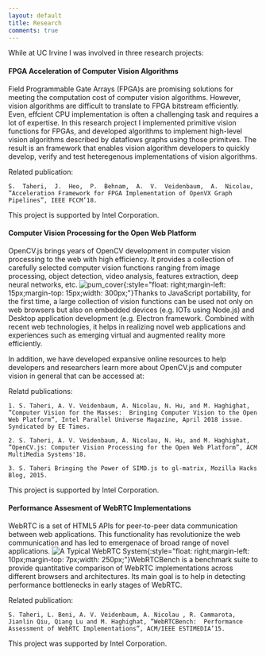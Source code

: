 ```yaml
---
layout: default
title: Research
comments: true
---
```


While at UC Irvine I was involved in three research projects:

#### FPGA Acceleration of Computer Vision Algorithms
Field Programmable Gate Arrays (FPGA)s are promising solutions for meeting the computation cost of computer vision algorithms. However, vision algorithms are difficult to translate to FPGA bitstream efficiently. Even, effcient CPU implementation is often a challenging task and requires a lot of expertise. In this research project I implemented primitive vision functions for FPGAs, and developed algorithms to implement high-level vision algorithms described by dataflows graphs using those primitves. The result is an framework that enables vision algorithm developers to quickly develop, verify and test heteregenous implementations of vision algorithms.

Related publication:

```
S.  Taheri,  J.  Heo,  P.  Behnam,  A.  V.  Veidenbaum,  A.  Nicolau,  ”Acceleration Framework for FPGA Implementation of OpenVX Graph Pipelines”, IEEE FCCM’18.
```

This project is supported by Intel Corporation.


#### Computer Vision Processing for the Open Web Platform

OpenCV.js brings years of OpenCV development in computer vision processing to the web with high efficiency. It provides a collection of carefully selected computer vision functions ranging from image processing, object detection, video analysis, features extraction, deep neural networks, etc. ![pum_cover]({{site.url}}/assets/pum_32_cover.png){:style="float: right;margin-left: 15px;margin-top: 15px;width: 300px;"}Thanks to JavaScript portability, for the first time, a large collection of vision functions can be used not only on web browsers but also on embedded devices (e.g. IOTs using Node.js) and Desktop application development (e.g. Electron framework. Combined with recent web technologies, it helps in realizing novel web applications and experiences such as emerging virtual and augmented reality more efficiently.



In addition, we have developed expansive online resources to help developers and researchers learn more about OpenCV.js and computer vision in general that can be accessed at:


<!-- 
OpenCV.js documentation and tutorials
OpenCV.js demos
OpenCV.js can also be used in Node.js based environments. It is published on NPM. -->



Relatd publications:

```
1. S. Taheri, A. V. Veidenbaum, A. Nicolau, N. Hu, and M. Haghighat, ”Computer Vision for the Masses:  Bringing Computer Vision to the Open Web Platform”, Intel Parallel Universe Magazine, April 2018 issue. Syndicated by EE Times.

2. S. Taheri, A. V. Veidenbaum, A. Nicolau, N. Hu, and M. Haghighat, ”OpenCV.js: Computer Vision Processing for the Open Web Platform”, ACM MultiMedia Systems'18.

3. S. Taheri Bringing the Power of SIMD.js to gl-matrix, Mozilla Hacks Blog, 2015.
```
This project is supported by Intel Corporation.

#### Performance Assesment of WebRTC Implementations
WebRTC is a set of HTML5 APIs for peer-to-peer data communication between web applications. This functionality has revolutionize the web communication and has led to emergenace of broad range of novel applications. ![A Typical WebRTC System]({{site.url}}/img/webrtcsys.png){:style="float: right;margin-left: 10px;margin-top: 7px;width: 250px;"}WebRTCBench is a benchmark suite to provide quantitative comparison of WebRTC implementations across different browsers and architectures. Its main goal is to help in detecting performance bottlenecks in early stages of WebRTC.

Related publication:

```
S. Taheri, L. Beni, A. V. Veidenbaum, A. Nicolau , R. Cammarota, Jianlin Qiu, Qiang Lu and M. Haghighat, ”WebRTCBench:  Performance Assessment of WebRTC Implementations”, ACM/IEEE ESTIMEDIA’15.
```

This project was supported by Intel Corporation.


